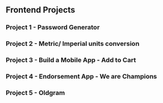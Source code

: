 ## Frontend Projects
### Project 1 - Password Generator
### Project 2 - Metric/ Imperial units conversion
### Project 3 - Build a Mobile App - Add to Cart
### Project 4 - Endorsement App - We are Champions
### Project 5 - Oldgram
